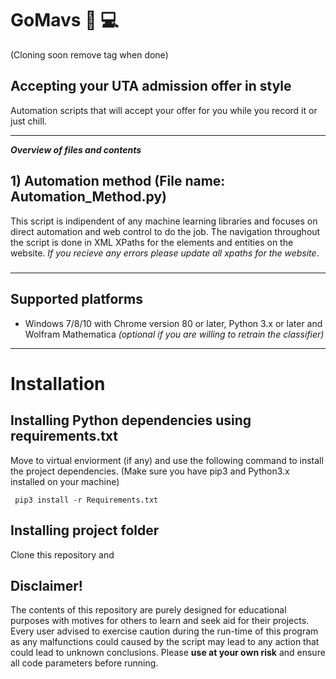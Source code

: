 # GoMavs  🐎 💻
(Cloning soon remove tag when done)
 
## Accepting your UTA admission offer in style 
Automation scripts that will accept your offer for you while you record it or just chill.
_______________________________________________________________________________________________
___Overview of files and contents___

## 1) Automation method (File name: Automation_Method.py)
This script is indipendent of any machine learning libraries and focuses on direct automation and web control to  do the job. The navigation throughout the script is done in XML XPaths for the elements and entities on the website. _If you recieve any errors please update all xpaths for the website_. 
 
##### 

_______________________________________________________________________________________________
## Supported platforms

* Windows 7/8/10 with Chrome version 80 or later,  Python 3.x or later and Wolfram Mathematica _(optional if you are willing to retrain the classifier)_

_______________________________________________________________________________________________
# Installation

## Installing Python dependencies using requirements.txt
Move to virtual enviorment (if any) and use the following command to install the project dependencies.
(Make sure you have pip3 and Python3.x installed on your machine)

``` pip3 install -r Requirements.txt```

## Installing project folder
Clone this repository and 

## Disclaimer!
The contents of this repository are purely designed for educational purposes with motives for others to learn and seek aid for their projects. Every user advised to exercise caution during the run-time of this program as any malfunctions could caused by the script may lead to any action that could lead to unknown conclusions. Please __use at your own risk__ and ensure all code parameters before running.

